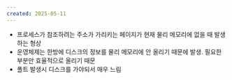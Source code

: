 ```yaml
---
created: 2025-05-11
---
```

- 프로세스가 참조하려는 주소가 가리키는 페이지가 현재 물리 메모리에 없을 때 발생하는 형상
- 운영체제는 한방에 디스크의 정보를 물리 메모리에 안 올리기 때문에 발생. 필요한 부분만 효율적으로 올리기 때문
- 폴트 발생시 디스크를 가야되서 매우 느림